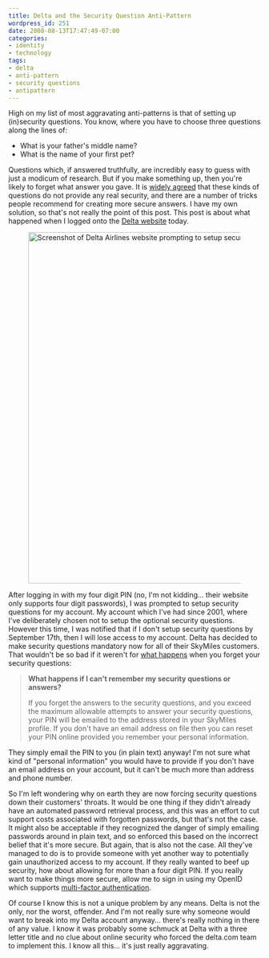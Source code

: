 ```yaml
---
title: Delta and the Security Question Anti-Pattern
wordpress_id: 251
date: 2008-08-13T17:47:49-07:00
categories:
- identity
- technology
tags:
- delta
- anti-pattern
- security questions
- antipattern
---
```

High on my list of most aggravating anti-patterns is that of setting up (in)security questions.  You know, where you
have to choose three questions along the lines of:

 - What is your father's middle name?
 - What is the name of your first pet?

Questions which, if answered truthfully, are incredibly easy to guess with just a modicum of research.  But if you make
something up, then you're likely to forget what answer you gave.  It is [widely agreed][] that these kinds of questions
do not provide any real security, and there are a number of tricks people recommend for creating more secure answers.  I
have my own solution, so that's not really the point of this post.  This post is about what happened when I logged onto
the [Delta website][] today.  

<figure class="aligncenter">
  <img src="delta-security-questions.jpg" alt="Screenshot of Delta Airlines website prompting to setup security
  questions" class="border" width="700">
</figure>

After logging in with my four digit PIN (no, I'm not kidding... their website only
supports four digit passwords), I was prompted to setup security questions for my account.  My account which I've had
since 2001, where I've deliberately chosen not to setup the optional security questions.  However this time, I was
notified that if I don't setup security questions by September 17th, then I will lose access to my account.  Delta has
decided to make security questions mandatory now for all of their SkyMiles customers.  That wouldn't be so bad if it
weren't for [what happens][] when you forget your security questions:

> **What happens if I can't remember my security questions or answers?**
>
> If you forget the answers to the security questions, and you exceed the maximum
> allowable attempts to answer your security questions, your PIN will be emailed
> to the address stored in your SkyMiles profile. If you don't have an email address
> on file then you can reset your PIN online provided you remember your personal
> information.

They simply email the PIN to you (in plain text) anyway!  I'm not sure what kind of "personal information" you would
have to provide if you don't have an email address on your account, but it can't be much more than address and phone
number.

So I'm left wondering why on earth they are now forcing security questions down their customers' throats.  It would be
one thing if they didn't already have an automated password retrieval process, and this was an effort to cut support
costs associated with forgotten passwords, but that's not the case.  It might also be acceptable if they recognized the
danger of simply emailing passwords around in plain text, and so enforced this based on the incorrect belief that it's
more secure.  But again, that is also not the case.  All they've managed to do is to provide someone with yet another
way to potentially gain unauthorized access to my account.  If they really wanted to beef up security, how about
allowing for more than a four digit PIN.  If you really want to make things more secure, allow me to sign in using my
OpenID which supports [multi-factor authentication][].

Of course I know this is not a unique problem by any means.  Delta is not the only, nor the worst, offender.  And I'm
not really sure why someone would want to break into my Delta account anyway... there's really nothing in there of any
value.  I know it was probably some schmuck at Delta with a three letter title and no clue about online security who
forced the delta.com team to implement this.  I know all this... it's just really aggravating.

[widely agreed]: http://www.google.com/search?q=%22security+questions%22
[Delta website]: http://www.delta.com/
[what happens]: https://www.delta.com/help/faqs/security_questions_faqs/index.jsp#cant_remember
[multi-factor authentication]: http://www.myvidoop.com/
